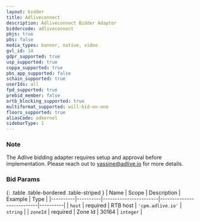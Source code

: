 ```yaml
---
layout: bidder
title: Adliveconnect
description: Adliveconnect Bidder Adaptor
biddercode: adliveconnect
pbjs: true
pbs: false
media_types: banner, native, video
gvl_id: 14
gdpr_supported: true
usp_supported: true
coppa_supported: true
pbs_app_supported: false
schain_supported: true
userIds: all
fpd_supported: true
prebid_member: false
ortb_blocking_supported: true
multiformat_supported: will-bid-on-one
floors_supported: true
aliasCode: adkernel
sidebarType: 1
---
```


### Note

The Adlive bidding adapter requires setup and approval before implementation. Please reach out to <yassine@adlive.io> for more details.

### Bid Params

{: .table .table-bordered .table-striped }
| Name     | Scope    | Description           | Example                   | Type     |
|----------|----------|-----------------------|---------------------------|----------|
| `host`   | required | RTB host | `'cpm.adlive.io'` | `string` |
| `zoneId` | required | Zone Id           | 30164                 | `integer` |
